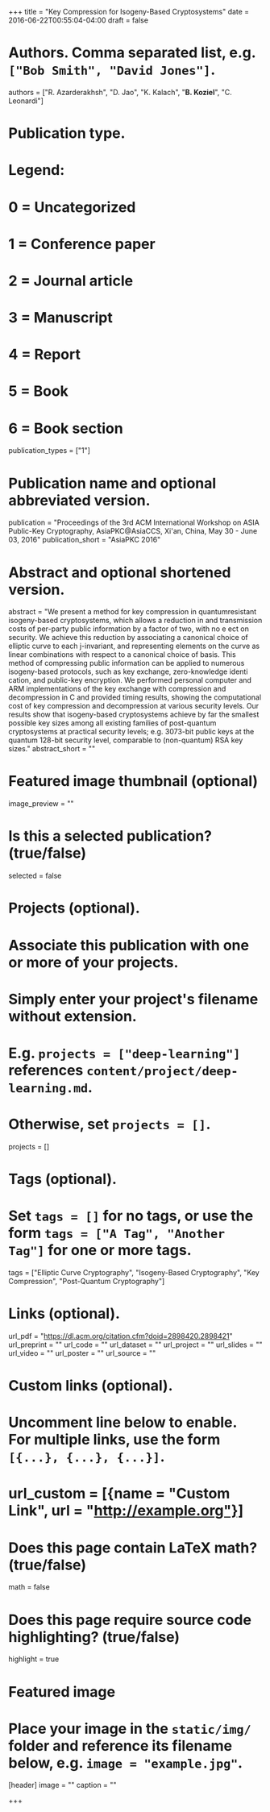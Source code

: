 +++
title = "Key Compression for Isogeny-Based Cryptosystems"
date = 2016-06-22T00:55:04-04:00
draft = false

# Authors. Comma separated list, e.g. `["Bob Smith", "David Jones"]`.
authors = ["R. Azarderakhsh", "D. Jao", "K. Kalach", "__B. Koziel__", "C. Leonardi"]

# Publication type.
# Legend:
# 0 = Uncategorized
# 1 = Conference paper
# 2 = Journal article
# 3 = Manuscript
# 4 = Report
# 5 = Book
# 6 = Book section
publication_types = ["1"]

# Publication name and optional abbreviated version.
publication = "Proceedings of the 3rd ACM International Workshop on ASIA Public-Key Cryptography, AsiaPKC@AsiaCCS, Xi'an, China, May 30 - June 03, 2016"
publication_short = "AsiaPKC 2016"

# Abstract and optional shortened version.
abstract = "We present a method for key compression in quantumresistant isogeny-based cryptosystems, which allows a reduction in and transmission costs of per-party public information by a factor of two, with no e ect on security. We achieve this reduction by associating a canonical choice of elliptic curve to each j-invariant, and representing elements on the curve as linear combinations with respect to a canonical choice of basis. This method of compressing public information can be applied to numerous isogeny-based protocols, such as key exchange, zero-knowledge identi cation, and public-key encryption. We performed personal computer and ARM implementations of the key exchange with compression and decompression in C and provided timing results, showing the computational cost of key compression and decompression at various security levels. Our results show that isogeny-based cryptosystems achieve by far the smallest possible key sizes among all existing families of post-quantum cryptosystems at practical security levels; e.g. 3073-bit public keys at the quantum 128-bit security level, comparable to (non-quantum) RSA key sizes."
abstract_short = ""

# Featured image thumbnail (optional)
image_preview = ""

# Is this a selected publication? (true/false)
selected = false

# Projects (optional).
#   Associate this publication with one or more of your projects.
#   Simply enter your project's filename without extension.
#   E.g. `projects = ["deep-learning"]` references `content/project/deep-learning.md`.
#   Otherwise, set `projects = []`.
projects = []

# Tags (optional).
#   Set `tags = []` for no tags, or use the form `tags = ["A Tag", "Another Tag"]` for one or more tags.
tags = ["Elliptic Curve Cryptography", "Isogeny-Based Cryptography", "Key Compression", "Post-Quantum Cryptography"]

# Links (optional).
url_pdf = "https://dl.acm.org/citation.cfm?doid=2898420.2898421"
url_preprint = ""
url_code = ""
url_dataset = ""
url_project = ""
url_slides = ""
url_video = ""
url_poster = ""
url_source = ""

# Custom links (optional).
#   Uncomment line below to enable. For multiple links, use the form `[{...}, {...}, {...}]`.
# url_custom = [{name = "Custom Link", url = "http://example.org"}]

# Does this page contain LaTeX math? (true/false)
math = false

# Does this page require source code highlighting? (true/false)
highlight = true

# Featured image
# Place your image in the `static/img/` folder and reference its filename below, e.g. `image = "example.jpg"`.
[header]
image = ""
caption = ""

+++
